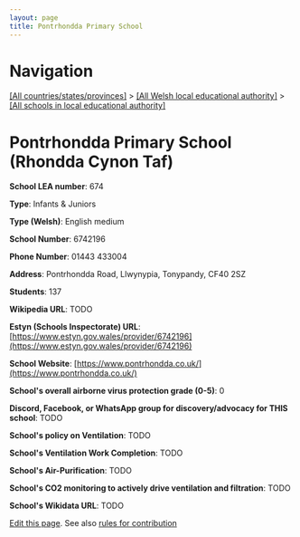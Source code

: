 ```yaml
---
layout: page
title: Pontrhondda Primary School
---
```

# Navigation

[[All countries/states/provinces]](../../..) > [[All Welsh local educational authority]](../..) > [[All schools in local educational authority]](..)

# Pontrhondda Primary School (Rhondda Cynon Taf)

**School LEA number**: 674

**Type**: Infants & Juniors

**Type (Welsh)**: English medium

**School Number**: 6742196

**Phone Number**: 01443 433004

**Address**: Pontrhondda Road, Llwynypia, Tonypandy, CF40 2SZ

**Students**: 137

**Wikipedia URL**: TODO

**Estyn (Schools Inspectorate) URL**: [https://www.estyn.gov.wales/provider/6742196](https://www.estyn.gov.wales/provider/6742196)

**School Website**: [https://www.pontrhondda.co.uk/](https://www.pontrhondda.co.uk/)

**School's overall airborne virus protection grade (0-5)**: 0

**Discord, Facebook, or WhatsApp group for discovery/advocacy for THIS school**: TODO

**School's policy on Ventilation**: TODO

**School's Ventilation Work Completion**: TODO

**School's Air-Purification**: TODO

**School's CO2 monitoring to actively drive ventilation and filtration**: TODO

**School's Wikidata URL**: TODO




[Edit this page](https://github.com/ventilate-schools/Wales/edit/prif/./Rhondda_Cynon_Taf/Pontrhondda_Primary_School.md). See also [rules for contribution](../../../contribution-rules/)